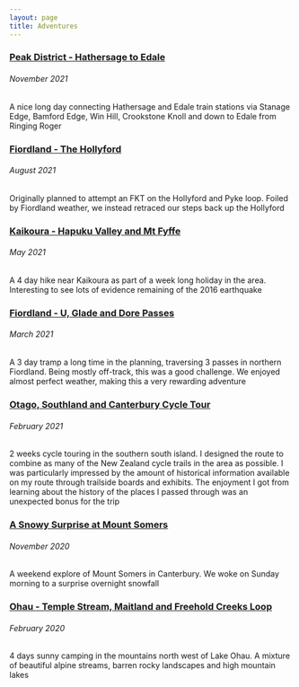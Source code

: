```yaml
---
layout: page
title: Adventures
---
```


### [Peak District - Hathersage to Edale](/adventures/peaks_hathersage_edale.html)
###### November 2021
A nice long day connecting Hathersage and Edale train stations via Stanage Edge, Bamford Edge, Win Hill, Crookstone Knoll and down to Edale from Ringing Roger

### [Fiordland - The Hollyford](/adventures/fiordland_the_hollyford.html)
###### August 2021
Originally planned to attempt an FKT on the Hollyford and Pyke loop. Foiled by Fiordland weather, we instead retraced our steps back up the Hollyford

### [Kaikoura - Hapuku Valley and Mt Fyffe](/adventures/kaikoura_hapuku_valley_and_mt_fyffe.html)
###### May 2021
A 4 day hike near Kaikoura as part of a week long holiday in the area. Interesting to see lots of evidence remaining of the 2016 earthquake

### [Fiordland - U, Glade and Dore Passes](/adventures/fiordland_u_glade_dore.html)
###### March 2021
A 3 day tramp a long time in the planning, traversing 3 passes in northern Fiordland. Being mostly off-track, this was a good challenge. We enjoyed almost perfect weather, making this a very rewarding adventure

### [Otago, Southland and Canterbury Cycle Tour](/adventures/otago_southland_canterbury_cycle_tour.html)
###### February 2021
2 weeks cycle touring in the southern south island. I designed the route to combine as many of the New Zealand cycle trails in the area as possible. I was particularly impressed by the amount of historical information available on my route through trailside boards and exhibits. The enjoyment I got from learning about the history of the places I passed through was an unexpected bonus for the trip

### [A Snowy Surprise at Mount Somers](/adventures/mount_somers_surprise.html)
###### November 2020
A weekend explore of Mount Somers in Canterbury. We woke on Sunday morning to a surprise overnight snowfall

### [Ohau - Temple Stream, Maitland and Freehold Creeks Loop](/adventures/ohau_temple_maitland_freehold.html)
###### February 2020
4 days sunny camping in the mountains north west of Lake Ohau. A mixture of beautiful alpine streams, barren rocky landscapes and high mountain lakes